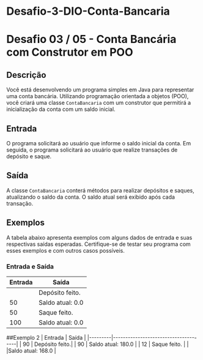 # Desafio-3-DIO-Conta-Bancaria
# Desafio 03 / 05 - Conta Bancária com Construtor em POO

## Descrição

Você está desenvolvendo um programa simples em Java para representar uma conta bancária. Utilizando programação orientada a objetos (POO), você criará uma classe `ContaBancaria` com um construtor que permitirá a inicialização da conta com um saldo inicial.

## Entrada

O programa solicitará ao usuário que informe o saldo inicial da conta. Em seguida, o programa solicitará ao usuário que realize transações de depósito e saque.

## Saída

A classe `ContaBancaria` conterá métodos para realizar depósitos e saques, atualizando o saldo da conta. O saldo atual será exibido após cada transação.

## Exemplos

A tabela abaixo apresenta exemplos com alguns dados de entrada e suas respectivas saídas esperadas. Certifique-se de testar seu programa com esses exemplos e com outros casos possíveis.

### Entrada e Saída

| Entrada | Saída                                |
|---------|--------------------------------------|
|         | Depósito feito.   |
| 50      | Saldo atual: 0.0                                       |
| 50      |  Saque feito.                                    |
| 100     |  Saldo atual: 0.0 


##Exemplo 2 
| Entrada | Saída                                |
|---------|--------------------------------------|
| 90      |  Depósito feito.|
| 90      | Saldo atual: 180.0   |
| 12        | Saque feito.      |
|          |Saldo atual: 168.0 |
